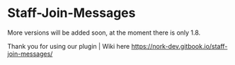 # Staff-Join-Messages

More versions will be added soon, at the moment there is only 1.8. 

Thank you for using our plugin    |    Wiki here https://nork-dev.gitbook.io/staff-join-messages/
